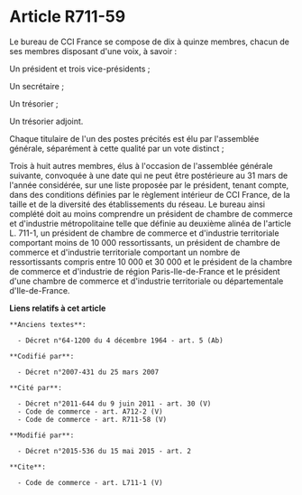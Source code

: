 # Article R711-59

Le bureau de CCI France se compose de dix à quinze membres, chacun de ses membres disposant d'une voix, à savoir : 

Un président et trois vice-présidents ; 

Un secrétaire ; 

Un trésorier ; 

Un trésorier adjoint. 

Chaque titulaire de l'un des postes précités est élu par l'assemblée générale, séparément à cette qualité par un vote
distinct ; 

Trois à huit autres membres, élus à l'occasion de l'assemblée générale suivante, convoquée à une date qui ne peut être
postérieure au 31 mars de l'année considérée, sur une liste proposée par le président, tenant compte, dans des conditions
définies par le règlement intérieur de CCI France, de la taille et de la diversité des établissements du réseau. Le bureau
ainsi complété doit au moins comprendre un président de chambre de commerce et d'industrie métropolitaine telle que définie
au deuxième alinéa de l'article L. 711-1, un président de chambre de commerce et d'industrie territoriale comportant moins de
10 000 ressortissants, un président de chambre de commerce et d'industrie territoriale comportant un nombre de ressortissants
compris entre 10 000 et 30 000 et le président de la chambre de commerce et d'industrie de région Paris-Ile-de-France et le
président d'une chambre de commerce et d'industrie territoriale ou départementale d'Ile-de-France.

**Liens relatifs à cet article**

	**Anciens textes**:

	  - Décret n°64-1200 du 4 décembre 1964 - art. 5 (Ab)

	**Codifié par**:

	  - Décret n°2007-431 du 25 mars 2007

	**Cité par**:

	  - Décret n°2011-644 du 9 juin 2011 - art. 30 (V)
	  - Code de commerce - art. A712-2 (V)
	  - Code de commerce - art. R711-58 (V)

	**Modifié par**:

	  - Décret n°2015-536 du 15 mai 2015 - art. 2

	**Cite**:

	  - Code de commerce - art. L711-1 (V)

